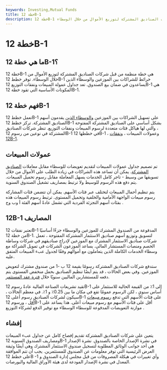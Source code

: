```yaml
---
keywords: Investing,Mutual Funds
title: خطة 12B-1
description: خطة 12B-1 هي خطة منظمة من قبل شركات الصناديق المشتركة لتوزيع الأموال من خلال الوسطاء.
---
```


# خطة 12B-1
## ما هي خطة 12B-1؟

خطة 12B-1 هي خطة منظمة من قبل شركات الصناديق المشتركة لتوزيع الأموال من خلال الوسطاء. توفر خطط 12B-1 خرائط للشراكات بين الموزعين والوسطاء الذين يساعدون في ضمان بيع الصندوق. تعد جداول عمولة المبيعات ونفقات التوزيع 12B-1 هي المكونات الأساسية التي تقود خطة 12B-1.

## فهم خطة 12B-1

تعمل خطط 12B-1 على تسهيل الشراكات بين الموزعين [والوسطاء الذين](/financialintermediary) يقدمون أسهم الصناديق المشتركة. تركز خطط 12B-1 بشكل أساسي على الصناديق المشتركة المفتوحة ، والتي لها هياكل فئات متعددة لرسوم المبيعات ونفقات التوزيع. تنظر شركات الصناديق المشتركة في نوعين من رسوم 12B-1 في خططها 12B-1 ، وعمولات المبيعات ، [ونفقات 12B-1](/12b-1fees).

## عمولات المبيعات

تم تصميم جداول عمولات المبيعات لتقديم تعويضات للوسطاء مقابل معاملات [الصناديق المشتركة](/mutualfund). يمكن أن تساعد هذه الشراكات في زيادة الطلب على الأموال من خلال تسويقها من وسيط - تاجر كامل الخدمات يسهل المعاملة مقابل رسوم تحميل المبيعات. يتم دفع هذه الرسوم للوسيط ولا ترتبط بمصاريف تشغيل الصندوق السنوية.

يتم تنظيم أحمال المبيعات لتختلف عبر فئات الأسهم. يمكن أن تتضمن فئات المشاركة رسوم مبيعات الواجهة الأمامية والخلفية وتحميل المستوى. ترتبط رسوم المبيعات هذه بفئات أسهم التجزئة الفردية التي تشمل عادةً أسهم الفئة أ وب وج .

## 12B-1 المصاريف

تعتبر نفقات 12B-1 المدفوعة من الصندوق المشترك للموزعين والوسطاء جزءًا أساسيًا من خطة 12B-1. لتسويق وتوزيع أسهم صناديق الاستثمار المشتركة المفتوحة ، تعمل شركات صناديق الاستثمار المشترك مع الموزعين لإدراج صناديقهم في شركات وساطة الخصم ومنصات المستشار المالي. يساعد الموزعون الشركات في تمويل الشراكة مع وسطاء الخدمات الكاملة الذين يتعاملون مع أموالهم وفقًا لجدول عبء المبيعات المتفق عليه.

ستدفع شركات الصناديق المشتركة رسومًا بقيمة 12 ب -1 من صندوق مشترك لتعويض الموزعين. وفي بعض الحالات ، قد يتم أيضًا تنظيم الصناديق بحمل منخفض المستوى يتم دفعه للمستشارين الماليين سنويًا خلال [فترة عقد المستثمر](/holdingperiod).

تقيد تشريعات الصناعة المالية عادةً رسوم 12B-1 إلى 1٪ من القيمة الحالية للاستثمار على أساس سنوي ، لكن الرسوم عمومًا تقع في مكان ما بين 0.25٪ و 1٪. في معظم الحالات ، سيكون لشركات الصناديق رسوم أعلى 12B-1 على فئات الأسهم التي تدفع [رسوم مبيعات أقل](/salescharge) ، ورسوم 12B-1 أقل على فئات الأسهم مع رسوم مبيعات أعلى. هذا يساعد على موازنة التعويضات المدفوعة للوسطاء الوسطاء مع توفير الدفع لشركاء التوزيع .

## إفشاء

يتعين على شركات الصناديق المشتركة تقديم إفصاح كامل عن جداول عبء المبيعات ومصاريف الصندوق السنوية 12B-1 في نشرة الإصدار الخاصة بالصندوق. نشرة الإصدار هي أحد جوانب الوثائق المطلوبة لتسجيل صندوق الاستثمار المشترك وهي أيضًا وثيقة العرض الرئيسية التي توفر معلومات عن الصندوق للمستثمرين. يجب أن تتم الموافقة على خطط 12B -1 وأي تغييرات في هيكلة المصروفات من قبل مجلس إدارة الصندوق و المعدل في نشرة الإصدار المودعة لدى هيئة الأوراق المالية والبورصات.

